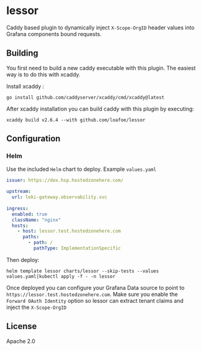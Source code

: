 # lessor

Caddy based plugin to dynamically inject `X-Scope-OrgID` header values into Grafana components bound requests.

## Building

You first need to build a new caddy executable with this plugin. The easiest way is to do this with xcaddy.

Install xcaddy :

```shell
go install github.com/caddyserver/xcaddy/cmd/xcaddy@latest
```

After xcaddy installation you can build caddy with this plugin by executing:

```shell
xcaddy build v2.6.4 --with github.com/loafoe/lessor
```

## Configuration

### Helm

Use the included `Helm` chart to deploy. Example `values.yaml`

```yaml
issuer: https://dex.hsp.hostedzonehere.com/

upstream:
  url: loki-gateway.observability.svc
  
ingress:
  enabled: true
  className: "nginx"
  hosts:
    - host: lessor.test.hostedzonehere.com
      paths:
        - path: /
          pathType: ImplementationSpecific
```

Then deploy:

```shell
helm template lessor charts/lessor --skip-tests --values values.yaml|kubectl apply -f - -n lessor
```

Once deployed you can configure your Grafana Data source to point to `https://lessor.test.hostedzonehere.com`.
Make sure you enable the `Forward OAuth Identity` option so lessor can extract tenant claims and inject the `X-Scope-OrgID`

## License

Apache 2.0
